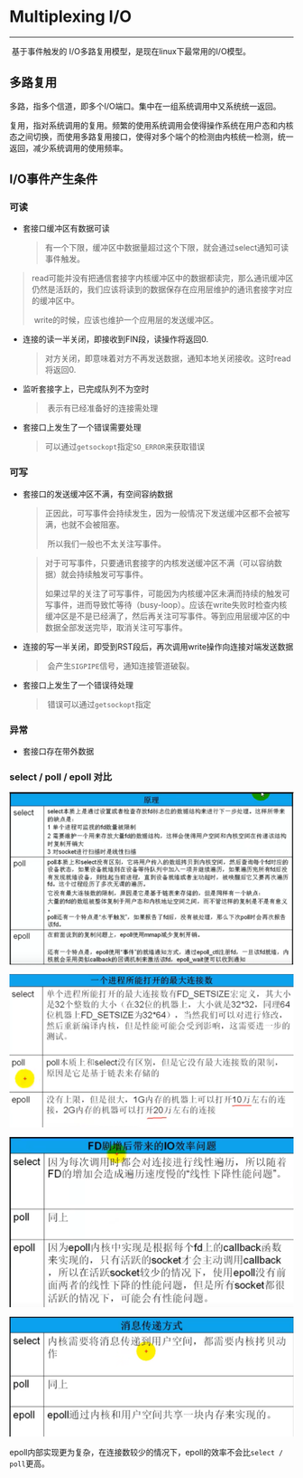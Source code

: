 # Multiplexing I/O

---

​		基于事件触发的 I/O多路复用模型，是现在linux下最常用的I/O模型。

## 多路复用

​		多路，指多个信道，即多个I/O端口。集中在一组系统调用中又系统统一返回。

​		复用，指对系统调用的复用。频繁的使用系统调用会使得操作系统在用户态和内核态之间切换，而使用多路复用接口，使得对多个端个的检测由内核统一检测，统一返回，减少系统调用的使用频率。



## I/O事件产生条件

### 可读

- 套接口缓冲区有数据可读

  > ​		有一个下限，缓冲区中数据量超过这个下限，就会通过select通知可读事件触发。


> ​		read可能并没有把通信套接字内核缓冲区中的数据都读完，那么通讯缓冲区仍然是活跃的，我们应该将读到的数据保存在应用层维护的通讯套接字对应的缓冲区中。
>
> ​		write的时候，应该也维护一个应用层的发送缓冲区。

- 连接的读一半关闭，即接收到FIN段，读操作将返回0.

  > ​		对方关闭，即意味着对方不再发送数据，通知本地关闭接收。这时read将返回0.

- 监听套接字上，已完成队列不为空时

  > ​		表示有已经准备好的连接需处理

- 套接口上发生了一个错误需要处理

  > ​		可以通过`getsockopt`指定`SO_ERROR`来获取错误

### 可写

- 套接口的发送缓冲区不满，有空间容纳数据

  > ​		正因此，可写事件会持续发生，因为一般情况下发送缓冲区都不会被写满，也就不会被阻塞。
  >
  > ​		所以我们一般也不太关注写事件。

  > ​		对于可写事件，只要通讯套接字的内核发送缓冲区不满（可以容纳数据）就会持续触发可写事件。
  >
  > ​		如果过早的关注了可写事件，可能因为内核缓冲区未满而持续的触发可写事件，进而导致忙等待（busy-loop）。应该在write失败时检查内核缓冲区是不是已经满了，然后再关注可写事件。等到应用层缓冲区的中数据全部发送完毕，取消关注可写事件。

- 连接的写一半关闭，即受到RST段后，再次调用write操作向连接对端发送数据

  > ​		会产生`SIGPIPE`信号，通知连接管道破裂。

- 套接口上发生了一个错误待处理

  > ​		错误可以通过`getsockopt`指定

### 异常

- 套接口存在带外数据



### select / poll / epoll  对比

![image-20220704232436331](https://raw.githubusercontent.com/Mocearan/picgo-server/main/image-20220704232436331.png)



![image-20220704232551001](https://raw.githubusercontent.com/Mocearan/picgo-server/main/image-20220704232551001.png)



![image-20220704232717732](https://raw.githubusercontent.com/Mocearan/picgo-server/main/image-20220704232717732.png)



![image-20220704232644977](https://raw.githubusercontent.com/Mocearan/picgo-server/main/image-20220704232644977.png)



​	epoll内部实现更为复杂，在连接数较少的情况下，epoll的效率不会比`select / poll`更高。